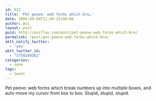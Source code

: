 ```yaml
---
id: 622
title: 'Pet peeve: web forms which bre…'
date: 2009-09-04T11:49:12+00:00
author: Avi
layout: post
guid: http://aviflax.com/post/pet-peeve-web-forms-which-bre/
permalink: /post/pet-peeve-web-forms-which-bre/
aktt_notify_twitter:
  - 'yes'
aktt_twitter_id:
  - "3759249361"
categories:
  - none
tags:
  - tweet
---
```

Pet peeve: web forms which break numbers up into multiple boxes, and auto-move my cursor from box to box. Stupid, stupid, stupid.